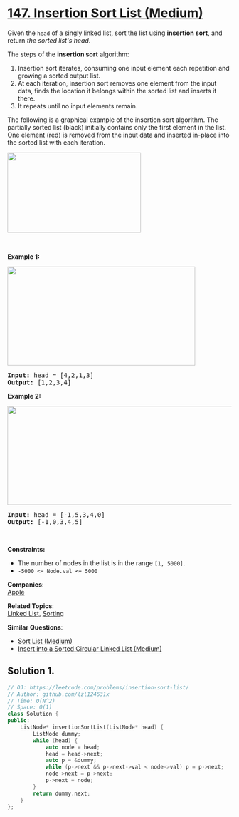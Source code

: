 # [147. Insertion Sort List (Medium)](https://leetcode.com/problems/insertion-sort-list/)

<p>Given the <code>head</code> of a singly linked list, sort the list using <strong>insertion sort</strong>, and return <em>the sorted list's head</em>.</p>

<p>The steps of the <strong>insertion sort</strong> algorithm:</p>

<ol>
	<li>Insertion sort iterates, consuming one input element each repetition and growing a sorted output list.</li>
	<li>At each iteration, insertion sort removes one element from the input data, finds the location it belongs within the sorted list and inserts it there.</li>
	<li>It repeats until no input elements remain.</li>
</ol>

<p>The following is a graphical example of the insertion sort algorithm. The partially sorted list (black) initially contains only the first element in the list. One element (red) is removed from the input data and inserted in-place into the sorted list with each iteration.</p>
<img alt="" src="https://upload.wikimedia.org/wikipedia/commons/0/0f/Insertion-sort-example-300px.gif" style="height:180px; width:300px">
<p>&nbsp;</p>
<p><strong>Example 1:</strong></p>
<img alt="" src="https://assets.leetcode.com/uploads/2021/03/04/sort1linked-list.jpg" style="width: 422px; height: 222px;">
<pre><strong>Input:</strong> head = [4,2,1,3]
<strong>Output:</strong> [1,2,3,4]
</pre>

<p><strong>Example 2:</strong></p>
<img alt="" src="https://assets.leetcode.com/uploads/2021/03/04/sort2linked-list.jpg" style="width: 542px; height: 222px;">
<pre><strong>Input:</strong> head = [-1,5,3,4,0]
<strong>Output:</strong> [-1,0,3,4,5]
</pre>

<p>&nbsp;</p>
<p><strong>Constraints:</strong></p>

<ul>
	<li>The number of nodes in the list is in the range <code>[1, 5000]</code>.</li>
	<li><code>-5000 &lt;= Node.val &lt;= 5000</code></li>
</ul>


**Companies**:  
[Apple](https://leetcode.com/company/apple)

**Related Topics**:  
[Linked List](https://leetcode.com/tag/linked-list/), [Sorting](https://leetcode.com/tag/sorting/)

**Similar Questions**:
* [Sort List (Medium)](https://leetcode.com/problems/sort-list/)
* [Insert into a Sorted Circular Linked List (Medium)](https://leetcode.com/problems/insert-into-a-sorted-circular-linked-list/)

## Solution 1.

```cpp
// OJ: https://leetcode.com/problems/insertion-sort-list/
// Author: github.com/lzl124631x
// Time: O(N^2)
// Space: O(1)
class Solution {
public:
    ListNode* insertionSortList(ListNode* head) {
        ListNode dummy;
        while (head) {
            auto node = head;
            head = head->next;
            auto p = &dummy;
            while (p->next && p->next->val < node->val) p = p->next;
            node->next = p->next;
            p->next = node;
        }
        return dummy.next;
    }
};
```